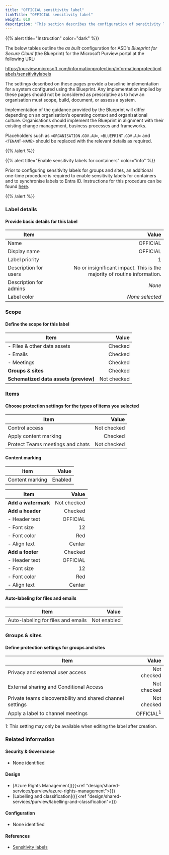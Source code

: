 ```yaml
---
title: "OFFICIAL sensitivity label"
linkTitle: "OFFICIAL sensitivity label"
weight: 010
description: "This section describes the configuration of sensitivity labels within Microsoft Purview associated with systems built according to guidance in ASD's Blueprint for Secure Cloud."
---
```


{{% alert title="Instruction" color="dark" %}}

The below tables outline the *as built* configuration for ASD's *Blueprint for Secure Cloud* (the Blueprint) for the Microsoft Purview portal at the following URL:

<https://purview.microsoft.com/informationprotection/informationprotectionlabels/sensitivitylabels>

The settings described on these pages provide a baseline implementation for a system configured using the Blueprint. Any implementation implied by these pages should not be considered as prescriptive as to how an organisation must scope, build, document, or assess a system.

Implementation of the guidance provided by the Blueprint will differ depending on an organisation’s operating context and organisational culture. Organisations should implement the Blueprint in alignment with their existing change management, business processes and frameworks.

Placeholders such as `<ORGANISATION.GOV.AU>`, `<BLUEPRINT.GOV.AU>` and `<TENANT-NAME>` should be replaced with the relevant details as required.

{{% /alert %}}

{{% alert title="Enable sensitivity labels for containers" color="info" %}}

Prior to configuring sensitivity labels for groups and sites, an additional one-time procedure is required to enable sensitivity labels for containers and to synchronise labels to Entra ID. Instructions for this procedure can be found [here](https://learn.microsoft.com/en-us/purview/sensitivity-labels-teams-groups-sites#how-to-enable-sensitivity-labels-for-containers-and-synchronize-labels).

{{% /alert %}}

### Label details

#### Provide basic details for this label

| Item                   |                                                                    Value |
| ---------------------- | -----------------------------------------------------------------------: |
| Name                   |                                                                 OFFICIAL |
| Display name           |                                                                 OFFICIAL |
| Label priority         |                                                                        1 |
| Description for users  | No or insignificant impact. This is the majority of routine information. |
| Description for admins |                                                                   *None* |
| Label color            |                                                          *None selected* |

### Scope

#### Define the scope for this label

| Item                                  |       Value |
| ------------------------------------- | ----------: |
| - Files & other data assets           |     Checked |
| - Emails                              |     Checked |
| - Meetings                            |     Checked |
| **Groups & sites**                    |     Checked |
| **Schematized data assets (preview)** | Not checked |

### Items

#### Choose protection settings for the types of items you selected

| Item                             |       Value |
| -------------------------------- | ----------: |
| Control access                   | Not checked |
| Apply content marking            |     Checked |
| Protect Teams meetings and chats | Not checked |

#### Content marking

| Item            |   Value |
| --------------- | ------: |
| Content marking | Enabled |

| Item                |       Value |
| ------------------- | ----------: |
| **Add a watermark** | Not checked |
| **Add a header**    |     Checked |
| - Header text       |    OFFICIAL |
| - Font size         |          12 |
| - Font color        |         Red |
| - Align text        |      Center |
| **Add a footer**    |     Checked |
| - Header text       |    OFFICIAL |
| - Font size         |          12 |
| - Font color        |         Red |
| - Align text        |      Center |

#### Auto-labeling for files and emails

| Item                               |       Value |
| ---------------------------------- | ----------: |
| Auto-labeling for files and emails | Not enabled |

### Groups & sites

#### Define protection settings for groups and sites

| Item                                                      |                Value |
| --------------------------------------------------------- | -------------------: |
| Privacy and external user access                          |          Not checked |
| External sharing and Conditional Access                   |          Not checked |
| Private teams discoverability and shared channel settings |          Not checked |
| Apply a label to channel meetings                         | OFFICIAL<sup>1</sup> |

1: This setting may only be available when editing the label after creation.

### Related information

#### Security & Governance

* None identified
  
#### Design

* [Azure Rights Management]({{<ref "design/shared-services/purview/azure-rights-management">}})
* [Labelling and classification]({{<ref "design/shared-services/purview/labelling-and-classification">}})
  
#### Configuration

* None identified

#### References

* [Sensitivity labels](https://learn.microsoft.com/en-gb/purview/sensitivity-labels)
